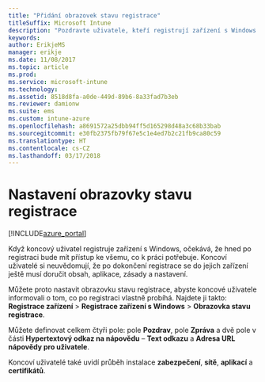```yaml
---
title: "Přidání obrazovek stavu registrace"
titleSuffix: Microsoft Intune
description: "Pozdravte uživatele, kteří registrují zařízení s Windows 10."
keywords: 
author: ErikjeMS
manager: erikje
ms.date: 11/08/2017
ms.topic: article
ms.prod: 
ms.service: microsoft-intune
ms.technology: 
ms.assetid: 8518d8fa-a0de-449d-89b6-8a33fad7b3eb
ms.reviewer: damionw
ms.suite: ems
ms.custom: intune-azure
ms.openlocfilehash: a8691572a25dbb94ff5d165298d48a3c68b33bab
ms.sourcegitcommit: e30fb2375fb79f67e5c1e4ed7b2c21fb9ca80c59
ms.translationtype: HT
ms.contentlocale: cs-CZ
ms.lasthandoff: 03/17/2018
---
```

# <a name="set-up-an-enrollment-status-screen"></a>Nastavení obrazovky stavu registrace

[!INCLUDE[azure_portal](./includes/azure_portal.md)]

Když koncový uživatel registruje zařízení s Windows, očekává, že hned po registraci bude mít přístup ke všemu, co k práci potřebuje. Koncoví uživatelé si neuvědomují, že po dokončení registrace se do jejich zařízení ještě musí doručit obsah, aplikace, zásady a nastavení.

Můžete proto nastavit obrazovku stavu registrace, abyste koncové uživatele informovali o tom, co po registraci vlastně probíhá. Najdete ji takto: **Registrace zařízení** > **Registrace zařízení s Windows** > **Obrazovka stavu registrace**.

Můžete definovat celkem čtyři pole: pole **Pozdrav**, pole **Zpráva** a dvě pole v části **Hypertextový odkaz na nápovědu** – **Text odkazu** a **Adresa URL nápovědy pro uživatele**.

Koncoví uživatelé také uvidí průběh instalace **zabezpečení**, **sítě**, **aplikací** a **certifikátů**.
